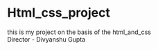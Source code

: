 # Html_css_project
this is my project on the basis of the html_and_css
<br>
Director - Divyanshu Gupta

